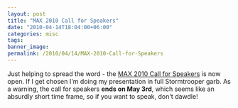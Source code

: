 ```yaml
---
layout: post
title: "MAX 2010 Call for Speakers"
date: "2010-04-14T18:04:00+06:00"
categories: misc 
tags: 
banner_image: 
permalink: /2010/04/14/MAX-2010-Call-for-Speakers
---
```


Just helping to spread the word - the <a href="http://max.adobe.com/call_for_speakers/">MAX 2010 Call for Speakers</a> is now open. If I get chosen I'm doing my presentation in full Stormtrooper garb. As a warning, the call for speakers <b>ends on May 3rd</b>, which seems like an absurdly short time frame, so if you want to speak, don't dawdle!
